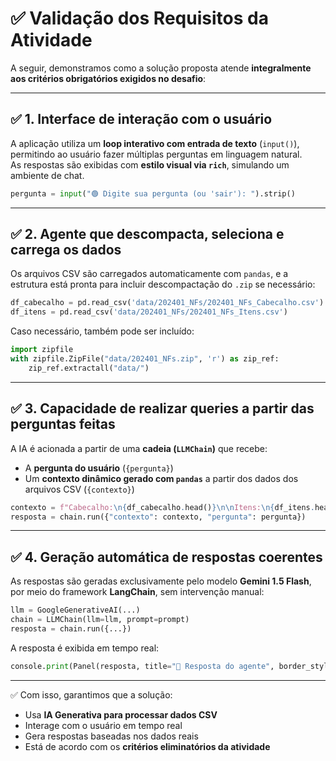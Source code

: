 # ✅ Validação dos Requisitos da Atividade

A seguir, demonstramos como a solução proposta atende **integralmente aos critérios obrigatórios exigidos no desafio**:

---

## ✅ 1. Interface de interação com o usuário

A aplicação utiliza um **loop interativo com entrada de texto** (`input()`), permitindo ao usuário fazer múltiplas perguntas em linguagem natural.  
As respostas são exibidas com **estilo visual via `rich`**, simulando um ambiente de chat.

```python
pergunta = input("🟢 Digite sua pergunta (ou 'sair'): ").strip()
```

---

## ✅ 2. Agente que descompacta, seleciona e carrega os dados

Os arquivos CSV são carregados automaticamente com `pandas`, e a estrutura está pronta para incluir descompactação do `.zip` se necessário:

```python
df_cabecalho = pd.read_csv('data/202401_NFs/202401_NFs_Cabecalho.csv')
df_itens = pd.read_csv('data/202401_NFs/202401_NFs_Itens.csv')
```

Caso necessário, também pode ser incluído:

```python
import zipfile
with zipfile.ZipFile("data/202401_NFs.zip", 'r') as zip_ref:
    zip_ref.extractall("data/")
```

---

## ✅ 3. Capacidade de realizar queries a partir das perguntas feitas

A IA é acionada a partir de uma **cadeia (`LLMChain`)** que recebe:

- A **pergunta do usuário** (`{pergunta}`)
- Um **contexto dinâmico gerado com `pandas`** a partir dos dados dos arquivos CSV (`{contexto}`)

```python
contexto = f"Cabecalho:\n{df_cabecalho.head()}\n\nItens:\n{df_itens.head()}"
resposta = chain.run({"contexto": contexto, "pergunta": pergunta})
```

---

## ✅ 4. Geração automática de respostas coerentes

As respostas são geradas exclusivamente pelo modelo **Gemini 1.5 Flash**, por meio do framework **LangChain**, sem intervenção manual:

```python
llm = GoogleGenerativeAI(...)
chain = LLMChain(llm=llm, prompt=prompt)
resposta = chain.run({...})
```

A resposta é exibida em tempo real:

```python
console.print(Panel(resposta, title="📢 Resposta do agente", border_style="green"))
```

---

✅ Com isso, garantimos que a solução:

- Usa **IA Generativa para processar dados CSV**
- Interage com o usuário em tempo real
- Gera respostas baseadas nos dados reais
- Está de acordo com os **critérios eliminatórios da atividade**
